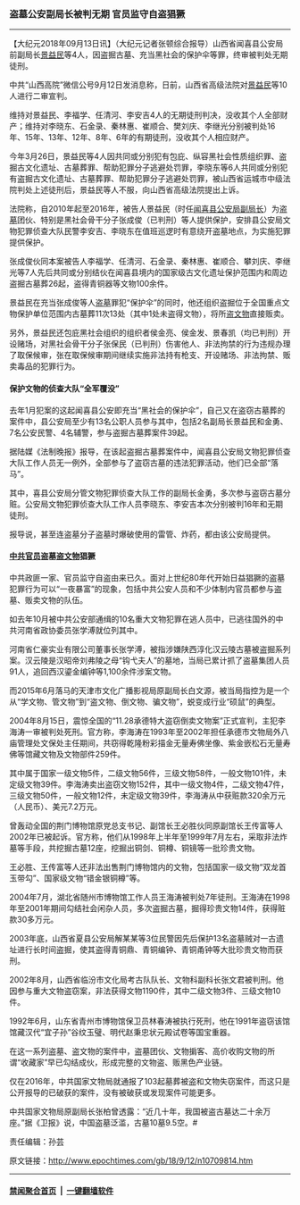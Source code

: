 ### 盗墓公安副局长被判无期 官员监守自盗猖獗
------------------------

<p>【大纪元2018年09月13日讯】（大纪元记者张顿综合报导）山西省闻喜县公安局前副局长<a href="http://www.epochtimes.com/gb/tag/%E6%99%AF%E7%9B%8A%E6%B0%91.html">景益民</a>等4人，因盗掘古墓、充当黑社会的保护伞等罪，终审被判处无期徒刑。</p>
<p>中共“山西高院”微信公号9月12日发消息称，日前，山西省高级法院对<a href="http://www.epochtimes.com/gb/tag/%E6%99%AF%E7%9B%8A%E6%B0%91.html">景益民</a>等10人进行二审宣判。</p>
<p>维持对景益民、李福学、任清河、李安吉4人的无期徒刑判决，没收其个人全部财产；维持对李晓东、石金录、秦林惠、崔顺合、樊刘庆、李继光分别被判处16年、15年、13年、12年、8年、6年的有期徒刑，没收其个人相应财产。</p>
<p>今年3月26日，景益民等4人因共同或分别犯有包庇、纵容黑社会性质组织罪、盗掘古文化遗址、古墓葬罪、帮助犯罪分子逃避处罚罪，李晓东等6人共同或分别犯有盗掘古文化遗址、古墓葬罪、帮助犯罪分子逃避处罚罪，被山西省运城市中级法院判处上述徒刑后，景益民等人不服，向山西省高级法院提出上诉。</p>
<p>法院称，自2010年起至2016年，被告人景益民（时任<a href="http://www.epochtimes.com/gb/tag/%E9%97%BB%E5%96%9C%E5%8E%BF%E5%85%AC%E5%AE%89%E5%B1%80%E5%89%AF%E5%B1%80%E9%95%BF.html">闻喜县公安局副局长</a>）为<a href="http://www.epochtimes.com/gb/tag/%E7%9B%97%E5%A2%93.html">盗墓</a>团伙、特别是黑社会骨干分子张成俊（已判刑）等人提供保护，安排县公安局文物犯罪侦查大队民警李安吉、李晓东在值班巡逻时有意绕开盗墓地点，为实施犯罪提供保护。</p>
<p>张成俊伙同本案被告人李福学、任清河、石金录、秦林惠、崔顺合、攀刘庆、李继光等7人先后共同或分别结伙在闻喜县境内的国家级古文化遗址保护范围内和周边盗掘古墓葬26起，盗得青铜器等文物100余件。</p>
<p>景益民在充当张成俊等人<a href="http://www.epochtimes.com/gb/tag/%E7%9B%97%E5%A2%93.html">盗墓</a>罪犯“保护伞”的同时，他还组织盗掘位于全国重点文物保护单位范围内古墓葬11次13处（其中1处未盗得文物），将所<a href="http://www.epochtimes.com/gb/tag/%E7%9B%97%E6%96%87%E7%89%A9.html">盗文物</a>直接贩卖。</p>
<p>另外，景益民还包庇黑社会组织的组织者侯金亮、侯金发、景春凯（均已判刑）开设赌场，对黑社会骨干分子张保民（已判刑）伤害他人、非法拘禁的行为违规办理了取保候审，张在取保候审期间继续实施非法持有枪支、开设赌场、非法拘禁、贩卖毒品的犯罪行为。</p>
<h4><strong>保护文物的侦查大队“全军覆没”</strong></h4>
<p>去年1月犯案的这起闻喜县公安即充当“黑社会的保护伞”，自己又在盗窃古墓葬的案件中，县公安局至少有13名公职人员参与其中，包括2名副局长景益民和金勇、7名公安民警、4名辅警，参与盗掘古墓葬案件39起。</p>
<p>据陆媒《法制晚报》报导，在该起盗掘古墓葬案件中，闻喜县公安局文物犯罪侦查大队工作人员无一例外，全部参与了盗窃古墓的违法犯罪活动，他们已全部“落马”。</p>
<p>其中，喜县公安局分管文物犯罪侦查大队工作的副局长金勇，多次参与盗窃古墓分赃。公安局文物犯罪侦查大队工作人员李晓东、李安吉本次分别被判16年和无期徒刑。</p>
<p>报导说，甚至连盗墓分子盗墓时爆破使用的雷管、炸药，都由该公安局提供。</p>
<h4><strong><a href="http://www.epochtimes.com/gb/tag/%E4%B8%AD%E5%85%B1%E5%AE%98%E5%91%98.html">中共官员</a>盗墓<a href="http://www.epochtimes.com/gb/tag/%E7%9B%97%E6%96%87%E7%89%A9.html">盗文物</a>猖獗</strong></h4>
<p>中共政匪一家、官员监守自盗由来已久。面对上世纪80年代开始日益猖獗的盗墓犯罪行为可以“一夜暴富”的现象，包括中共公安人员和不少体制内官员都参与盗墓、贩卖文物的队伍。</p>
<p>如去年10月被中共公安部通缉的10名重大文物犯罪在逃人员中，已逃往国外的中共河南省政协委员张学溥就位列其中。</p>
<p>河南省仁豪实业有限公司董事长张学溥，被指涉嫌陕西淳化汉云陵古墓被盗掘系列案。汉云陵是汉昭帝刘弗陵之母“钩弋夫人”的墓地，当局已累计抓了盗墓集团人员91人，追回西汉鎏金编钟等1,100余件涉案文物。</p>
<p>而2015年6月落马的天津市文化广播影视局原副局长白文源，被当局指控为是一个从“学文物、管文物”到“盗文物、倒文物、骗文物”，蜕变成行业“硕鼠”的典型。</p>
<p>2004年8月15日，震惊全国的“11.28承德特大盗窃倒卖文物案”正式宣判，主犯李海涛一审被判处死刑。官方称，李海涛在1993年至2002年担任承德市文物局外八庙管理处文保处主任期间，共窃得乾隆粉彩描金无量寿佛坐像、紫金嵌松石无量寿佛等馆藏文物及文物部件259件。</p>
<p>其中属于国家一级文物5件，二级文物56件，三级文物58件，一般文物101件，未定级文物39件。李海涛卖出盗窃文物152件，其中一级文物4件，二级文物47件，三级文物50件，一般文物12件，未定级文物39件，李海涛从中获赃款320余万元（人民币）、美元7.2万元。</p>
<p>曾轰动全国的荆门博物馆原党总支书记、副馆长王必胜伙同原副馆长王传富等人2002年已被起诉。官方称，他们从1998年上半年至1999年7月左右，采取非法炸墓等手段，共挖掘古墓12座，挖掘出铜剑、铜樽、铜镜等一批珍贵文物。</p>
<p>王必胜、王传富等人还非法出售荆门博物馆内的文物，包括国家一级文物“双龙首玉带勾”、国家级文物“错金银铜樽”等。</p>
<p>2004年7月，湖北省随州市博物馆工作人员王海涛被判处7年徒刑。王海涛在1998年至2001年期间勾结社会闲杂人员，多次盗掘古墓，掘得珍贵文物14件，获得赃款30多万元。</p>
<p>2003年底，山西省夏县公安局解某某等3位民警因先后保护13名盗墓贼对一古遗址进行长时间盗掘，使其盗得青铜鼎、青铜编钟、青铜甬钟等大批珍贵文物而获刑。</p>
<p>2002年8月，山西省临汾市文化局考古队队长、文物科副科长张文君被判刑。他因参与重大文物盗窃案，非法获得文物1190件，其中二级文物3件、三级文物10件。</p>
<p>1992年6月，山东省青州市博物馆保卫员林春涛被执行死刑，他在1991年盗窃该馆馆藏汉代“宜子孙”谷纹玉璧、明代赵秉忠状元殿试卷等国宝重器。</p>
<p>在这一系列盗墓、盗文物的案件中，盗墓团伙、文物掮客、高价收购文物的所谓“收藏家”早已勾结成伙，形成完整的文物盗、贩黑色产业链。</p>
<p>仅在2016年，中共国家文物局就通报了103起墓葬被盗和文物失窃案件，而这只是公开报导的已破获的案件，没有被破获或发现案件可能更多。</p>
<p>中共国家文物局原副局长张柏曾透露：“近几十年，我国被盗古墓达二十余万座。”据《卫报》说，中国盗墓泛滥，古墓10墓9.5空。#</p>
<p>责任编辑：孙芸</p>

原文链接：http://www.epochtimes.com/gb/18/9/12/n10709814.htm


------------------------
#### [禁闻聚合首页](https://github.com/gfw-breaker/banned-news/blob/master/README.md) &nbsp;|&nbsp;  [一键翻墙软件](https://github.com/gfw-breaker/nogfw/blob/master/README.md)